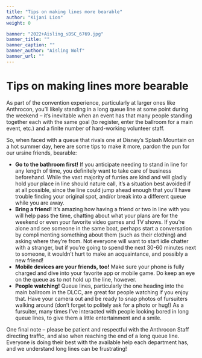 ```yaml
---
title: "Tips on making lines more bearable"
author: "Kijani Lion"
weight: 0

banner: "2022+Aisling_sDSC_6769.jpg"
banner_title: ""
banner_caption: ""
banner_author: "Aisling Wolf"
banner_url: ""
---
```


# Tips on making lines more bearable

As part of the convention experience, particularly at larger ones like Anthrocon, you’ll likely standing in a long queue line at some point during the weekend – it’s inevitable when an event has that many people standing together each with the same goal (to register, enter the ballroom for a main event, etc.) and a finite number of hard-working volunteer staff.

So, when faced with a queue that rivals one at Disney’s Splash Mountain on a hot summer day, here are some tips to make it more, pardon the pun for our ursine friends, bearable:

- **Go to the bathroom first!** If you anticipate needing to stand in line for any length of time, you definitely want to take care of business beforehand. While the vast majority of furries are kind and will gladly hold your place in line should nature call, it’s a situation best avoided if at all possible, since the line could jump ahead enough that you’ll have trouble finding your original spot, and/or break into a different queue while you are away.
- **Bring a friend!** It’s amazing how having a friend or two in line with you will help pass the time, chatting about what your plans are for the weekend or even your favorite video games and TV shows. If you’re alone and see someone in the same boat, perhaps start a conversation by complimenting something about them (such as their clothing) and asking where they’re from. Not everyone will want to start idle chatter with a stranger, but if you’re going to spend the next 30-60 minutes next to someone, it wouldn’t hurt to make an acquaintance, and possibly a new friend!
- **Mobile devices are your friends, too!** Make sure your phone is fully charged and dive into your favorite app or mobile game. Do keep an eye on the queue as to not hold up the line, however.
- **People watching!** Queue lines, particularly the one heading into the main ballroom in the DLCC, are great for people watching if you enjoy that. Have your camera out and be ready to snap photos of fursuiters walking around (don’t forget to politely ask for a photo or hug!) As a fursuiter, many times I’ve interacted with people looking bored in long queue lines, to give them a little entertainment and a smile.

One final note – please be patient and respectful with the Anthrocon Staff directing traffic, and also when reaching the end of a long queue line. Everyone is doing their best with the available help each department has, and we understand long lines can be frustrating!

